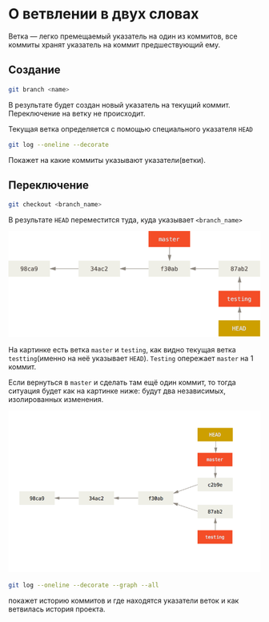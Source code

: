 # О ветвлении в двух словах

Ветка — легко премещаемый указатель на один из коммитов, все коммиты хранят указатель на коммит предшествующий ему.

## Создание 

```bash
git branch <name>
```
В результате будет создан новый указатель на текущий коммит. Переключение на ветку не происходит.

Текущая ветка определяется с помощью специального указателя `HEAD` 

```bash
git log --oneline --decorate
```
Покажет на какие коммиты указывают указатели(ветки).

## Переключение

```bash
git checkout <branch_name>
```
В результате `HEAD` переместится туда, куда указывает `<branch_name>`

![линейное ветвление](advance-testing.png)

На картинке есть ветка `master` и `testing`, как видно текущая ветка `testting`(именно на неё указывает `HEAD`). `Testing` опережает `master` на 1 коммит.

Если вернуться в `master` и сделать там ещё один коммит, то тогда ситуация будет как на картинке ниже:
будут два независимых, изолированных изменения.

![многоуровнвое ветвление](advance-master.png)

```bash
git log --oneline --decorate --graph --all
```
покажет историю коммитов и где находятся указатели веток и как ветвилась история проекта.
